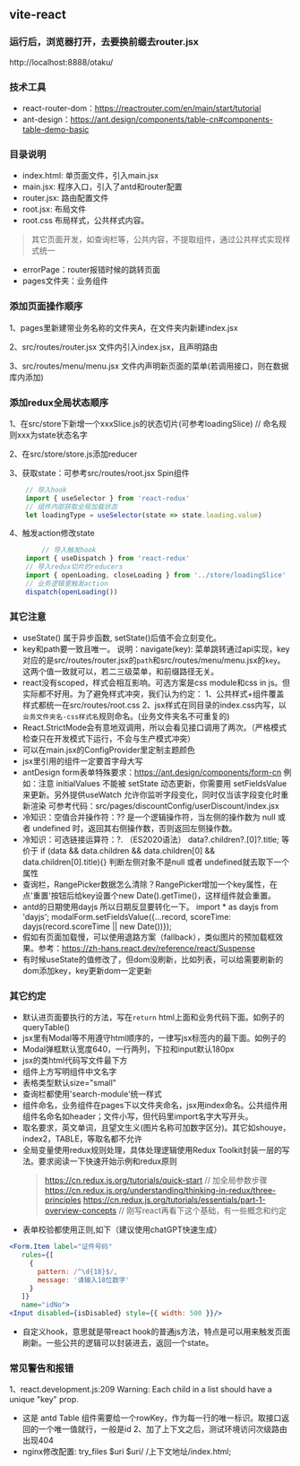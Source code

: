 ## vite-react
### 运行后，浏览器打开，去要换前缀去router.jsx
http://localhost:8888/otaku/
### 技术工具
- react-router-dom：https://reactrouter.com/en/main/start/tutorial
- ant-design：https://ant.design/components/table-cn#components-table-demo-basic
### 目录说明
- index.html: 单页面文件，引入main.jsx
- main.jsx: 程序入口，引入了antd和router配置
- router.jsx: 路由配置文件
- root.jsx: 布局文件
- root.css 布局样式，公共样式内容。
> 其它页面开发，如查询栏等，公共内容，不提取组件，通过公共样式实现样式统一
- errorPage：router报错时候的跳转页面
- pages文件夹：业务组件
### 添加页面操作顺序
1、pages里新建带业务名称的文件夹A，在文件夹内新建index.jsx

2、src/routes/router.jsx 文件内引入index.jsx，且声明路由

3、src/routes/menu/menu.jsx 文件内声明新页面的菜单(若调用接口，则在数据库内添加)

### 添加redux全局状态顺序
1、在src/store下新增一个xxxSlice.js的状态切片(可参考loadingSlice) // 命名规则xxx为state状态名字

2、在src/store/store.js添加reducer

3、获取state：可参考src/routes/root.jsx Spin组件

```jsx
    // 导入hook
    import { useSelector } from 'react-redux'
    // 组件内部获取全局加载状态
    let loadingType = useSelector(state => state.loading.value)
```
4、触发action修改state

```jsx
		// 导入触发hook
    import { useDispatch } from 'react-redux'
    // 导入redux切片的reducers
    import { openLoading, closeLoading } from '../store/loadingSlice'
    // 业务逻辑里触发action
    dispatch(openLoading())
```
### 其它注意
- useState() 属于异步函数, setState()后值不会立刻变化。
- key和path要一致且唯一。
    说明：navigate(key): 菜单跳转通过api实现，key对应的是src/routes/router.jsx的`path`和src/routes/menu/menu.jsx的`key`。这两个值一致就可以，若二三级菜单，和前缀路径无关。
- react没有scoped，样式会相互影响。可选方案是css module和css in js。但实际都不好用。为了避免样式冲突，我们认为约定：
    1、公共样式+组件覆盖样式都统一在src/routes/root.css
    2、jsx样式在同目录的index.css内写，以`业务文件夹名-css样式名`规则命名。(业务文件夹名不可重复的)
- React.StrictMode会有意地双调用，所以会看见接口调用了两次。（严格模式检查只在开发模式下运行，不会与生产模式冲突）
- 可以在main.jsx的ConfigProvider里定制主题颜色
- jsx里引用的组件一定要首字母大写
- antDesign form表单特殊要求：https://ant.design/components/form-cn
    例如：注意 initialValues 不能被 setState 动态更新，你需要用 setFieldsValue 来更新。另外提供useWatch 允许你监听字段变化，同时仅当该字段变化时重新渲染
    可参考代码：src/pages/discountConfig/userDiscount/index.jsx
- 冷知识：空值合并操作符：??
  是一个逻辑操作符，当左侧的操作数为 null 或者 undefined 时，返回其右侧操作数，否则返回左侧操作数。
- 冷知识：可选链接运算符：?. （ES2020语法）
  data?.children?.[0]?.title; 等价于 if (data && data.children && data.children[0] && data.children[0].title){}
  判断左侧对象不是null 或者 undefined就去取下一个属性
- 查询栏，RangePicker数据怎么清除？RangePicker增加一个key属性，在点'重置'按钮后给key设置个new Date().getTime()，这样组件就会重置。
- antd的日期使用dayjs 所以日期反显要转化一下。 import * as dayjs from 'dayjs'; modalForm.setFieldsValue({...record, scoreTime: dayjs(record.scoreTime || new Date())});
- 假如有页面加载慢，可以使用退路方案（fallback），类似图片的预加载框效果。参考：https://zh-hans.react.dev/reference/react/Suspense
- 有时候useState的值修改了，但dom没刷新，比如列表，可以给需要刷新的dom添加key，key更新dom一定更新

### 其它约定
- 默认进页面要执行的方法，写在`return` html上面和业务代码下面。如例子的 queryTable()
- jsx里有Modal等不用遵守html顺序的，一律写jsx标签内的最下面。如例子的<Modal>
- Modal弹框默认宽度640，一行两列，下拉和input默认180px
- jsx的类html代码写文件最下方
- 组件上方写明组件中文名字
- 表格类型默认size="small"
- 查询栏都使用'search-module'统一样式
- 组件命名，业务组件在pages下以文件夹命名，jsx用index命名。公共组件用组件名命名如header；文件小写，但代码里import名字大写开头。
- 取名要求，英文单词，且望文生义(图片名称可加数字区分)。其它如shouye，index2，TABLE，等取名都不允许
- 全局变量使用redux规则处理，具体处理逻辑使用Redux Toolkit封装一层的写法。要求阅读一下快速开始示例和redux原则
    > https://cn.redux.js.org/tutorials/quick-start // 加全局参数步骤
    > https://cn.redux.js.org/understanding/thinking-in-redux/three-principles
    > https://cn.redux.js.org/tutorials/essentials/part-1-overview-concepts // 刚写react再看下这个基础，有一些概念和约定
- 表单校验都使用正则,如下（建议使用chatGPT快速生成）
```jsx
<Form.Item label="证件号码"
   rules={[
     {
       pattern: /^\d{18}$/,
       message: '请输入18位数字'
     }
   ]}
   name="idNo">
<Input disabled={isDisabled} style={{ width: 500 }}/>
```
- 自定义hook，意思就是带react hook的普通js方法，特点是可以用来触发页面刷新。一些公共的逻辑可以封装进去，返回一个state。

### 常见警告和报错
1、react.development.js:209 Warning: Each child in a list should have a unique "key" prop.
- 这是 antd Table 组件需要给一个rowKey，作为每一行的唯一标识。取接口返回的一个唯一值就行，一般是id
2、加了上下文之后，测试环境访问次级路由出现404
- nginx修改配置: try_files $uri $uri/ /上下文地址/index.html;
